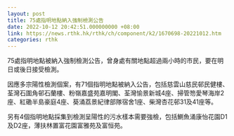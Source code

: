 ```yaml
---
layout: post
title: 75處指明地點納入強制檢測公告
date: 2022-10-12 20:42:51.000000000 +08:00
link: https://news.rthk.hk/rthk/ch/component/k2/1670698-20221012.htm
categories: rthk
---
```


75處指明地點被納入強制檢測公告，曾身處有關地點超過兩小時的巿民，要在明日或後日接受檢測。

因應多宗陽性檢測個案，有71個指明地點被納入公告，包括慈雲山慈民邨民健樓、荃灣石圍角邨石蘭樓、粉嶺嘉盛苑嘉明閣、荃灣愉景新城4座、掃管笏愛琴海岸2座、紅磡半島豪庭4座、葵涌荔景紀律部隊宿舍1座、柴灣杏花邨31及41座等。

另有4個指明地點採集到檢測呈陽性的污水樣本需要強檢，包括鰂魚涌康怡花園D1及D2座，薄扶林置富花園富雅苑及富恒苑。
